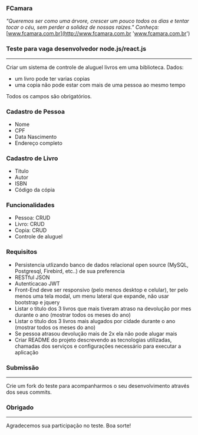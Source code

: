 ### FCamara

_"Queremos ser como uma árvore, crescer um pouco todos os dias e tentar tocar o céu, sem perder a solidez de nossas raízes." Conheça:_ [www.fcamara.com.br](http://www.fcamara.com.br 'www.fcamara.com.br')

### Teste para vaga desenvolvedor node.js/react.js

---

Criar um sistema de controle de aluguel livros em uma biblioteca.
Dados:

- um livro pode ter varias copias
- uma copia não pode estar com mais de uma pessoa ao mesmo tempo

Todos os campos são obrigatórios.

### Cadastro de Pessoa

- Nome
- CPF
- Data Nascimento
- Endereço completo

### Cadastro de Livro

- Titulo
- Autor
- ISBN
- Código da cópia

### Funcionalidades

- Pessoa: CRUD
- Livro: CRUD
- Copia: CRUD
- Controle de aluguel

### Requisitos

- Persistencia utlizando banco de dados relacional open source (MySQL, Postgresql, Firebird, etc..) de sua preferencia
- RESTful JSON
- Autenticacao JWT
- Front-End deve ser responsivo (pelo menos desktop e celular), ter pelo menos uma tela modal, um menu lateral que expande, não usar bootstrap e jquery
- Listar o titulo dos 3 livros que mais tiveram atraso na devolução por mes durante o ano (mostrar todos os meses do ano)
- Listar o titulo dos 3 livros mais alugados por cidade durante o ano (mostrar todos os meses do ano)
- Se pessoa atrasou devolução mais de 2x ela não pode alugar mais
- Criar README do projeto descrevendo as tecnologias utilizadas, chamadas dos serviços e configurações necessário para executar a aplicação

### Submissão

---

Crie um fork do teste para acompanharmos o seu desenvolvimento através dos seus commits.

### Obrigado

---

Agradecemos sua participação no teste. Boa sorte!
